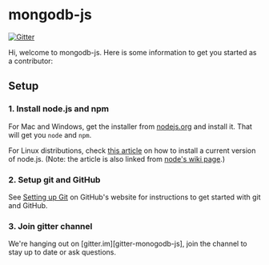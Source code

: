 # mongodb-js

[![Gitter](https://badges.gitter.im/Join%20Chat.svg)](https://gitter.im/mongodb-js/mongodb-js?utm_source=badge&utm_medium=badge&utm_campaign=pr-badge&utm_content=badge)

Hi, welcome to mongodb-js. Here is some information to get you started as a contributor:

## Setup

### 1. Install node.js and npm

For Mac and Windows, get the installer from [nodejs.org][node-download]
and install it. That will get you `node` and `npm`.

For Linux distributions, check [this article][install-linux] on how to install
a current version of node.js. (Note: the article is also linked from
[node's wiki page][node-wiki-install].)

### 2. Setup git and GitHub

See [Setting up Git][git-setup]
on GitHub's website for instructions to get started with git and GitHub.


### 3. Join gitter channel

We're hanging out on [gitter.im][gitter-monogodb-js], join the channel to stay
up to date or ask questions.


[install-linux]: https://nodesource.com/blog/nodejs-v012-iojs-and-the-nodesource-linux-repositories
[node-download]: https://nodejs.org/download/
[node-wiki-install]: https://github.com/joyent/node/wiki/Installing-Node.js-via-package-manager
[git-setup]: https://help.github.com/articles/set-up-git/#setting-up-git
[gitter-mongodb-js]: https://gitter.im/mongodb-js/mongodb-js

